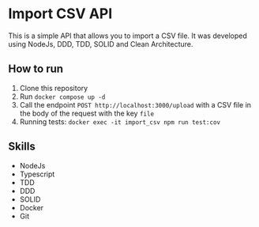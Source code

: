 # Import CSV API

This is a simple API that allows you to import a CSV file.
It was developed using NodeJs, DDD, TDD, SOLID and Clean Architecture.

## How to run

1. Clone this repository
2. Run `docker compose up -d`
3. Call the endpoint `POST http://localhost:3000/upload` with a CSV file in the body of the request with the key `file`
4. Running tests: `docker exec -it import_csv npm run test:cov`

## Skills

- NodeJs
- Typescript
- TDD
- DDD
- SOLID
- Docker
- Git
